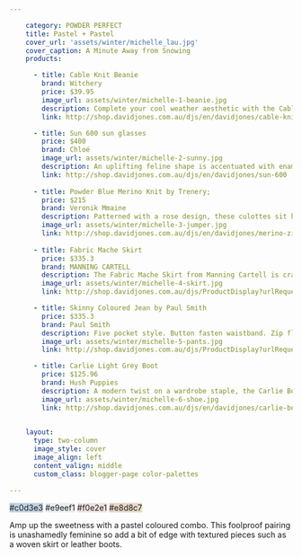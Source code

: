 ```yaml
---

    category: POWDER PERFECT
    title: Pastel + Pastel
    cover_url: 'assets/winter/michelle_lau.jpg'
    cover_caption: A Minute Away from Snowing
    products:

      - title: Cable Knit Beanie
        brand: Witchery
        price: $39.95
        image_url: assets/winter/michelle-1-beanie.jpg
        description: Complete your cool weather aesthetic with the Cable Knit Beanie. Crafted in a soft wool acrylic blend, this winter essential features a cable knit and turn-up ribbed hem.
        link: http://shop.davidjones.com.au/djs/en/davidjones/cable-knit-beanie-1072-104763--1

      - title: Sun 600 sun glasses
        price: $400
        brand: Chloé
        image_url: assets/winter/michelle-2-sunny.jpg
        description: An uplifting feline shape is accentuated with enamel filled metal caps adorning frame fronts. Each richly coloured cap is further enunciated with a delicate metal line, which reflects a broad metal ring that is engraved with the Chloé logo.
        link: http://shop.davidjones.com.au/djs/en/davidjones/sun-600
        
      - title: Powder Blue Merino Knit by Trenery;
        price: $215
        brand: Veronik Mmaine
        description: Patterned with a rose design, these culottes sit high on the waist and feature a wide cropped leg that falls to mid calf. The fabric has a nice stretch that moulds around the body creating a flattering fit.- Stretch fabrication- Wide leg- Cropped to mid calf- Rose pattern- High waist- Metal zip to side seam- Made in Australia
        image_url: assets/winter/michelle-3-jumper.jpg
        link: http://shop.davidjones.com.au/djs/en/davidjones/merino-zip-trim-knit
        
      - title: Fabric Mache Skirt
        price: $335.3
        brand: MANNING CARTELL
        description: The Fabric Mache Skirt from Manning Cartell is crafted from textured tweed bonded with sheer chiffon. The piece features a feminine fit and flare silhouette and inverted pleats for additional shape, structure and movement.
        image_url: assets/winter/michelle-4-skirt.jpg
        link: http://shop.davidjones.com.au/djs/ProductDisplay?urlRequestType=Base&catalogId=10051&categoryId=27114&productId=5796561&errorViewName=ProductDisplayErrorView&urlLangId=-1&langId=-1&top_category=26551&parent_category_rn=&storeId=10051

      - title: Skinny Coloured Jean by Paul Smith
        price: $335.3
        brand: Paul Smith
        description: Five pocket style. Button fasten waistband. Zip fly. Branded buttons & rivets. Skinny fit. Contrast stitching. Logo tag to back pocket. Leather logo patch to waistband. 98% cotton, 2% polyurethane. Machine washable.
        image_url: assets/winter/michelle-5-pants.jpg
        link: http://shop.davidjones.com.au/djs/ProductDisplay?urlRequestType=Base&catalogId=10051&categoryId=27114&productId=5796561&errorViewName=ProductDisplayErrorView&urlLangId=-1&langId=-1&top_category=26551&parent_category_rn=&storeId=10051

      - title: Carlie Light Grey Boot
        price: $125.96
        brand: Hush Puppies
        description: A modern twist on a wardrobe staple, the Carlie Boot by Hush Puppies is crafted from supple leather and features wide elasticised gussets at the ankle. A flattering almond toe and sleek zip entry ensure maximum style without sacrificing comfort.
        image_url: assets/winter/michelle-6-shoe.jpg
        link: http://shop.davidjones.com.au/djs/en/davidjones/carlie-boot

      
    layout:
      type: two-column
      image_style: cover
      image_align: left
      content_valign: middle
      custom_class: blogger-page color-palettes

---
```


<div class="palette">
<a class="color" style="background: #c0d3e3">#c0d3e3</a>
<a class="color" style="background: #e9eef1">#e9eef1</a>
<a class="color" style="background: #f0e2e1">#f0e2e1</a>
<a class="color" style="background: #e8d8c7">#e8d8c7</a>
</div>

Amp up the sweetness with a pastel coloured combo. This foolproof pairing is unashamedly feminine so add a bit of edge with textured pieces such as a woven skirt or leather boots.